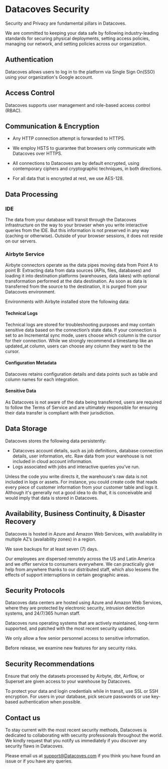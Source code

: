 # Datacoves Security

Security and Privacy are fundamental pillars in Datacoves.

We are committed to keeping your data safe by following industry-leading standards for securing physical deployments, setting access policies, managing our network, and setting policies across our organization.

## Authentication

Datacoves allows users to log in to the platform via Single Sign On(SSO) using your organization's Google account.

## Access Control

Datacoves supports user management and role-based access control (RBAC).

## Communication & Encryption

- Any HTTP connection attempt is forwarded to HTTPS.

- We employ HSTS to guarantee that browsers only communicate with Datacoves over HTTPS.

- All connections to Datacoves are by default encrypted, using contemporary ciphers and cryptographic techniques, in both directions.

- For all data that is encrypted at rest, we use AES-128.

## Data Processing

### IDE

The data from your database will transit through the Datacoves infrastructure on the way to your browser when you write interactive queries from the IDE. But this information is not preserved in any way (caching or otherwise). Outside of your browser sessions, it does not reside on our servers.

### Airbyte Service

Airbyte connectors operate as the data pipes moving data from Point A to point B: Extracting data from data sources (APIs, files, databases) and loading it into destination platforms (warehouses, data lakes) with optional transformation performed at the data destination. As soon as data is transferred from the source to the destination, it is purged from your Datacoves environment.

Environments with Airbyte installed store the following data:

#### Technical Logs

Technical logs are stored for troubleshooting purposes and may contain sensitive data based on the connection’s state data. If your connection is set to an Incremental sync mode, users choose which column is the cursor for their connection. While we strongly recommend a timestamp like an updated_at column, users can choose any column they want to be the cursor.

#### Configuration Metadata

Datacoves retains configuration details and data points such as table and column names for each integration.

#### Sensitive Data​

As Datacoves is not aware of the data being transferred, users are required to follow the Terms of Service and are ultimately responsible for ensuring their data transfer is compliant with their jurisdiction.

## Data Storage

Datacoves stores the following data persistently:

- Datacoves account details, such as job definitions, database connection details, user information, etc. Raw data from your warehouse is not included in cloud account information.
- Logs associated with jobs and interactive queries you’ve run.

Unless the code you write directs it, the warehouse's raw data is not included in logs or assets. For instance, you could create code that reads every piece of customer information from your customer table and logs it. Although it's generally not a good idea to do that, it is conceivable and would imply that data is stored in Datacoves.

## Availability, Business Continuity, & Disaster Recovery

Datacoves is hosted in Azure and Amazon Web Services, with availability in multiple AZ’s (availability zones) in a region.

We save backups for at least seven (7) days.

Our employees are dispersed remotely across the US and Latin America and we offer service to consumers everywhere. We can practically give help from anywhere thanks to our distributed staff, which also lessens the effects of support interruptions in certain geographic areas.

## Security Protocols

Datacoves data centers are hosted using Azure and Amazon Web Services, where they are protected by electronic security, intrusion detection systems, and 24/7/365 human staff.

Datacoves runs operating systems that are actively maintained, long-term supported, and patched with the most recent security updates.

We only allow a few senior personnel access to sensitive information.

Before release, we examine new features for any security risks.

## Security Recommendations

Ensure that only the datasets processed by Airbyte, dbt, Airflow, or Superset are given access to your warehouse by Datacoves.

To protect your data and login credentials while in transit, use SSL or SSH encryption. For users in your database, pick secure passwords or use key-based authentication when possible.

## Contact us

To stay current with the most recent security methods, Datacoves is dedicated to collaborating with security professionals throughout the world. We kindly request that you notify us immediately if you discover any security flaws in Datacoves.

Please email us at support@Datacoves.com if you think you have found an issue or if you have any queries.
